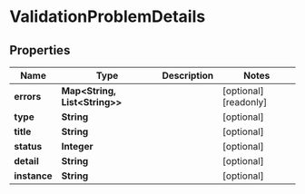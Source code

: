 

# ValidationProblemDetails


## Properties

Name | Type | Description | Notes
------------ | ------------- | ------------- | -------------
**errors** | **Map&lt;String, List&lt;String&gt;&gt;** |  |  [optional] [readonly]
**type** | **String** |  |  [optional]
**title** | **String** |  |  [optional]
**status** | **Integer** |  |  [optional]
**detail** | **String** |  |  [optional]
**instance** | **String** |  |  [optional]



